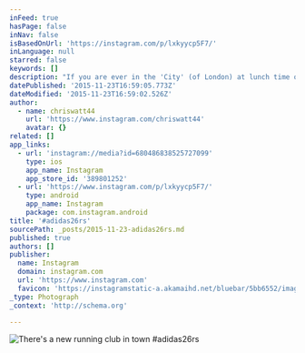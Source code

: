 ```yaml
---
inFeed: true
hasPage: false
inNav: false
isBasedOnUrl: 'https://instagram.com/p/lxkyycp5F7/'
inLanguage: null
starred: false
keywords: []
description: "If you are ever in the 'City' (of London) at lunch time or early evening and fancy a run, you can't go to far with these guys. "
datePublished: '2015-11-23T16:59:05.773Z'
dateModified: '2015-11-23T16:59:02.526Z'
author:
  - name: chriswatt44
    url: 'https://www.instagram.com/chriswatt44'
    avatar: {}
related: []
app_links:
  - url: 'instagram://media?id=680486838525727099'
    type: ios
    app_name: Instagram
    app_store_id: '389801252'
  - url: 'https://www.instagram.com/p/lxkyycp5F7/'
    type: android
    app_name: Instagram
    package: com.instagram.android
title: '#adidas26rs'
sourcePath: _posts/2015-11-23-adidas26rs.md
published: true
authors: []
publisher:
  name: Instagram
  domain: instagram.com
  url: 'https://www.instagram.com'
  favicon: 'https://instagramstatic-a.akamaihd.net/bluebar/5bb6552/images/ico/favicon.ico'
_type: Photograph
_context: 'http://schema.org'

---
```

![There's a new running club in town #adidas26rs](https://scontent.cdninstagram.com/hphotos-xfp1/t51.2885-15/e15/11385195_491777834303633_1476484050_n.jpg)